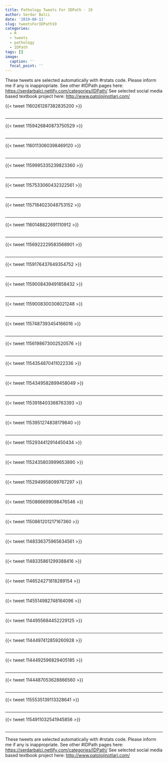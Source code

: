 ```yaml
---
title: Pathology Tweets For IDPath - 19
author: Serdar Balci
date: '2019-08-11'
slug: tweetsForIDPath19
categories:
  - R
  - tweets
  - pathology
  - IDPath
tags: []
image:
  caption: ''
  focal_point: ''
---
```



These tweets are selected automatically with #rstats code. Please inform me if any is inappropriate.
See other #IDPath pages here: https://serdarbalci.netlify.com/categories/IDPath/ 
See selected social media based textbook project here: http://www.patolojinotlari.com/

{{< tweet 1160261287382835200 >}}
<br>
<br>
<hr>
{{< tweet 1159426840873750529 >}}
<br>
<br>
<hr>
{{< tweet 1160113060398469120 >}}
<br>
<br>
<hr>
{{< tweet 1159995335239823360 >}}
<br>
<br>
<hr>
{{< tweet 1157533060432322561 >}}
<br>
<br>
<hr>
{{< tweet 1157184023048753152 >}}
<br>
<br>
<hr>
{{< tweet 1160148822691110912 >}}
<br>
<br>
<hr>
{{< tweet 1156922229583568901 >}}
<br>
<br>
<hr>
{{< tweet 1159176437649354752 >}}
<br>
<br>
<hr>
{{< tweet 1159008439491858432 >}}
<br>
<br>
<hr>
{{< tweet 1159008300308021248 >}}
<br>
<br>
<hr>
{{< tweet 1157487393454166016 >}}
<br>
<br>
<hr>
{{< tweet 1156198673002520576 >}}
<br>
<br>
<hr>
{{< tweet 1154354870411022336 >}}
<br>
<br>
<hr>
{{< tweet 1154349582899458049 >}}
<br>
<br>
<hr>
{{< tweet 1153918403368763393 >}}
<br>
<br>
<hr>
{{< tweet 1153951274838179840 >}}
<br>
<br>
<hr>
{{< tweet 1152934412914450434 >}}
<br>
<br>
<hr>
{{< tweet 1152435803999653890 >}}
<br>
<br>
<hr>
{{< tweet 1152949958099767297 >}}
<br>
<br>
<hr>
{{< tweet 1150866699098476546 >}}
<br>
<br>
<hr>
{{< tweet 1150861201217167360 >}}
<br>
<br>
<hr>
{{< tweet 1148336375965634561 >}}
<br>
<br>
<hr>
{{< tweet 1148335861299388416 >}}
<br>
<br>
<hr>
{{< tweet 1146524271818289154 >}}
<br>
<br>
<hr>
{{< tweet 1145514982748164096 >}}
<br>
<br>
<hr>
{{< tweet 1144955684452229125 >}}
<br>
<br>
<hr>
{{< tweet 1144497412859260928 >}}
<br>
<br>
<hr>
{{< tweet 1144492596829405185 >}}
<br>
<br>
<hr>
{{< tweet 1144487053628866560 >}}
<br>
<br>
<hr>
{{< tweet 1155535139113328641 >}}
<br>
<br>
<hr>
{{< tweet 1154911032541945856 >}}
<br>
<br>
<hr>


These tweets are selected automatically with #rstats code. Please inform me if any is inappropriate.
See other #IDPath pages here: https://serdarbalci.netlify.com/categories/IDPath/ 
See selected social media based textbook project here: http://www.patolojinotlari.com/

